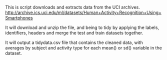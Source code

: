 This is script downloads and extracts data from the UCI archives.
http://archive.ics.uci.edu/ml/datasets/Human+Activity+Recognition+Using+Smartphones

It will download and unzip the file, and being to tidy by applying the labels, identifiers, headers and merge the test and train datasets together.

It will output a tidydata.csv file that contains the cleaned data, with averages by subject and activity type for each mean() or sd() variable in the dataset.
